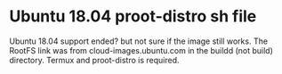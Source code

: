 # Ubuntu 18.04 proot-distro sh file
Ubuntu 18.04 support ended? but not sure if the image still works. The RootFS link was from cloud-images.ubuntu.com in the buildd (not build) directory. Termux and proot-distro is required.
